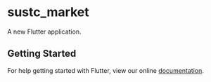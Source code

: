 # sustc_market

A new Flutter application.

## Getting Started

For help getting started with Flutter, view our online
[documentation](https://flutter.io/).
